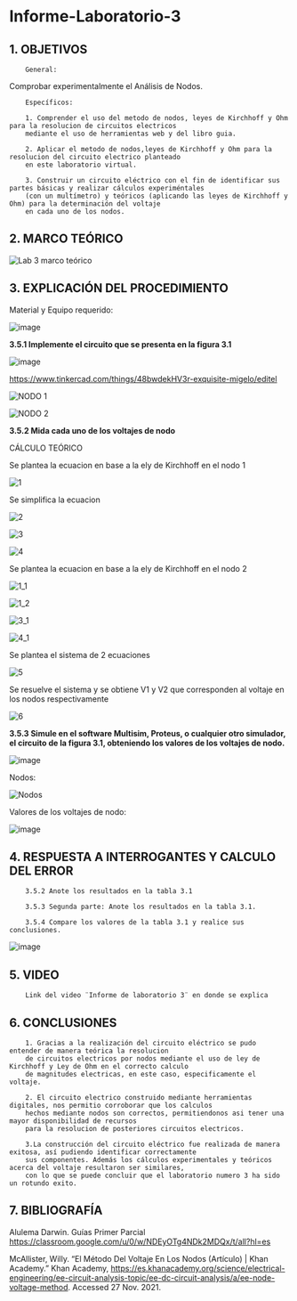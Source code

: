 # Informe-Laboratorio-3

## 1. OBJETIVOS
 
        General: 

Comprobar experimentalmente el Análisis de Nodos.
        

        Específicos: 
 
        1. Comprender el uso del metodo de nodos, leyes de Kirchhoff y Ohm para la resolucion de circuitos electricos 
        mediante el uso de herramientas web y del libro guia.
        
        2. Aplicar el metodo de nodos,leyes de Kirchhoff y Ohm para la resolucion del circuito electrico planteado 
        en este laboratorio virtual.
        
        3. Construir un circuito eléctrico con el fin de identificar sus partes básicas y realizar cálculos experiméntales
        (con un multímetro) y teóricos (aplicando las leyes de Kirchhoff y Ohm) para la determinación del voltaje 
        en cada uno de los nodos. 

## 2. MARCO TEÓRICO 

![Lab 3 marco teórico](https://user-images.githubusercontent.com/93396250/143671607-e3b4e997-6c2f-46b2-8391-bf76599ca368.jpg)

## 3. EXPLICACIÓN DEL PROCEDIMIENTO

Material y Equipo requerido: 

![image](https://user-images.githubusercontent.com/93396250/143512912-fda93578-a519-4412-8a7b-68dcd0ee2951.png)

**3.5.1 Implemente el circuito que se presenta en la figura 3.1**

![image](https://user-images.githubusercontent.com/93396250/143513488-d52dd531-0158-4a44-94f8-4e47751c18ce.png)

https://www.tinkercad.com/things/48bwdekHV3r-exquisite-migelo/editel

![NODO 1](https://user-images.githubusercontent.com/93826527/143979840-908dc0bf-afa6-4ed8-80f4-e9282c44a4b0.png)

![NODO 2](https://user-images.githubusercontent.com/93826527/143979859-c33547ba-7664-4183-bbfc-a3624ccf6dcd.png)




**3.5.2 Mida cada uno de los voltajes de nodo**

CÁLCULO TEÓRICO

Se plantea la ecuacion en base a la ely de Kirchhoff en el nodo 1
        
![1](https://user-images.githubusercontent.com/93834732/143979936-150a74c9-6ef7-41a1-86b0-47178ec1382b.PNG)

Se simplifica la ecuacion

![2](https://user-images.githubusercontent.com/93834732/143980072-131376b5-31f8-44a1-93e1-27af7b963c83.PNG)

![3](https://user-images.githubusercontent.com/93834732/143980085-94a6f2df-d832-452b-a08e-4a762ae5ad4a.PNG)

![4](https://user-images.githubusercontent.com/93834732/143980090-8bebea22-5fa5-40b2-8552-d451495eedab.PNG)

Se plantea la ecuacion en base a la ely de Kirchhoff en el nodo 2

![1_1](https://user-images.githubusercontent.com/93834732/143980147-14f66668-f24a-4080-b79f-f361aefb4122.PNG)

![1_2](https://user-images.githubusercontent.com/93834732/143980167-94a246fd-bd40-44fc-b4e1-1e134597bec4.PNG)

![3_1](https://user-images.githubusercontent.com/93834732/143980199-9e568b62-13ee-48c7-8c89-e814956c30e1.PNG)

![4_1](https://user-images.githubusercontent.com/93834732/143980237-d800097c-c7f3-423c-8a48-88d52d5d71f3.PNG)

Se plantea el sistema de 2 ecuaciones

![5](https://user-images.githubusercontent.com/93834732/143980278-300fcf0c-09f6-4177-a925-13a4fec7d4c8.PNG)

Se resuelve el sistema y se obtiene V1 y V2 que corresponden al voltaje en los nodos respectivamente

![6](https://user-images.githubusercontent.com/93834732/143980517-b7b8e296-7395-41ca-b4a4-f236d3afd207.PNG)



**3.5.3 Simule en el software Multisim, Proteus, o cualquier otro simulador, el circuito de la figura 3.1, obteniendo los valores de los voltajes de nodo.**

![image](https://user-images.githubusercontent.com/93396250/143671959-14603f8f-3856-4256-82ab-611fca872612.png)

Nodos:

![Nodos](https://user-images.githubusercontent.com/93396250/143727359-07c89eb5-b9d6-4544-bd5b-854cf3096a86.jpg)

Valores de los voltajes de nodo:

![image](https://user-images.githubusercontent.com/93396250/143727393-1591af1e-580c-4f57-91bf-df4e7d0b52cc.png)


## 4. RESPUESTA A INTERROGANTES Y CALCULO DEL ERROR

        3.5.2 Anote los resultados en la tabla 3.1
        
        3.5.3 Segunda parte: Anote los resultados en la tabla 3.1.
        
        3.5.4 Compare los valores de la tabla 3.1 y realice sus conclusiones.
        
![image](https://user-images.githubusercontent.com/93396250/143989368-fb337636-1622-4b11-b85f-2d421b5c6e61.png)

## 5. VIDEO

        Link del video ¨Informe de laboratorio 3¨ en donde se explica 

## 6. CONCLUSIONES

        1. Gracias a la realización del circuito eléctrico se pudo entender de manera teórica la resolucion 
        de circuitos electricos por nodos mediante el uso de ley de Kirchhoff y Ley de Ohm en el correcto calculo 
        de magnitudes electricas, en este caso, especificamente el voltaje.
        
        2. El circuito electrico construido mediante herramientas digitales, nos permitio corroborar que los calculos 
        hechos mediante nodos son correctos, permitiendonos asi tener una mayor disponibilidad de recursos 
        para la resolucion de posteriores circuitos electricos.
        
        3.La construcción del circuito eléctrico fue realizada de manera exitosa, así pudiendo identificar correctamente
        sus componentes. Además los cálculos experimentales y teóricos acerca del voltaje resultaron ser similares,
        con lo que se puede concluir que el laboratorio numero 3 ha sido un rotundo exito.


## 7. BIBLIOGRAFÍA

Alulema Darwin. Guías Primer Parcial https://classroom.google.com/u/0/w/NDEyOTg4NDk2MDQx/t/all?hl=es

McAllister, Willy. “El Método Del Voltaje En Los Nodos (Artículo) | Khan Academy.” Khan Academy, https://es.khanacademy.org/science/electrical-engineering/ee-circuit-analysis-topic/ee-dc-circuit-analysis/a/ee-node-voltage-method. Accessed 27 Nov. 2021.
